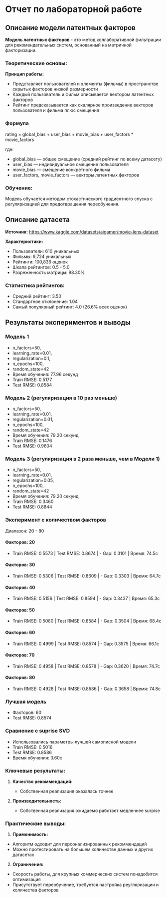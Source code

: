 # Отчет по лабораторной работе

## Описание модели латентных факторов

**Модель латентных факторов** - это метод коллаборативной фильтрации для рекомендательных систем, основанный на матричной факторизации.

### Теоретические основы:

**Принцип работы:**
- Представляет пользователей и элементы (фильмы) в пространстве скрытых факторов низкой размерности
- Каждый пользователь и фильм описывается вектором латентных факторов
- Рейтинг предсказывается как скалярное произведение векторов пользователя и фильма плюс смещения

### Формула
rating = global_bias + user_bias + movie_bias + user_factors * movie_factors

где:
- global_bias — общее смещение (средний рейтинг по всему датасету)
- user_bias — индивидуальное смещение пользователя
- movie_bias — смещение конкретного фильма
- user_factors, movie_factors — векторы латентных факторов

### Обучение:
Модель обучается методом стохастического градиентного спуска с регуляризацией для предотвращения переобучения.

## Описание датасета

**Источник:** https://www.kaggle.com/datasets/aigamer/movie-lens-dataset

**Характеристики:** 
- Пользователи: 610 уникальных
- Фильмы: 9,724 уникальных
- Рейтинги: 100,836 оценок
- Шкала рейтингов: 0.5 - 5.0
- Разреженность матрицы: 98.30%

### Статистика рейтингов:
- Средний рейтинг: 3.50
- Стандартное отклонение: 1.04
- Самый популярный рейтинг: 4.0 (26.6% всех оценок)

## Результаты экспериментов и выводы
### Модель 1
- n_factors=50,
- learning_rate=0.01,
- regularization=0.1,
- n_epochs=100,
- random_state=42
- Время обучения: 77.96 секунд
- Train RMSE: 0.5177
- Test RMSE: 0.8584

### Модель 2 (регуляризация в 10 раз меньше)
- n_factors=50,
- learning_rate=0.01,
- regularization=0.01,
- n_epochs=100,
- random_state=42
- Время обучения: 79.20 секунд
- Train RMSE: 0.1476
- Test RMSE: 0.9604

### Модель 3 (регуляризация в 2 раза меньше, чем в Модели 1)
- n_factors=50,
- learning_rate=0.01,
- regularization=0.05,
- n_epochs=100,
- random_state=42
- Время обучения: 79.20 секунд
- Train RMSE: 0.3460
- Test RMSE: 0.8844

### Эксперимент с количеством факторов
Диапазон: 20 - 80

#### Факторов: 20
- Train RMSE: 0.5573 | Test RMSE: 0.8674 | - Gap: 0.3101 | Время: 74.5с

#### Факторов: 30
- Train RMSE: 0.5306 | Test RMSE: 0.8609 | - Gap: 0.3303 | Время: 64.7с

#### Факторов: 40
- Train RMSE: 0.5156 | Test RMSE: 0.8594 | - Gap: 0.3437 | Время: 65.3с

#### Факторов: 50
- Train RMSE: 0.5080 | Test RMSE: 0.8584 | - Gap: 0.3504 | Время: 68.4с

#### Факторов: 60
- Train RMSE: 0.4999 | Test RMSE: 0.8574 | - Gap: 0.3575 | Время: 66.1с

#### Факторов: 70
- Train RMSE: 0.4958 | Test RMSE: 0.8578 | - Gap: 0.3620 | Время: 74.7с

#### Факторов: 80
- Train RMSE: 0.4928 | Test RMSE: 0.8586 | - Gap: 0.3658 | Время: 74.8с

### Лучшая модель
- Факторов: 60
- Test RMSE: 0.8574

### Сравнение с suprise SVD
- Использовались параметры лучшей самописной модели
- Train RMSE: 0.5016
- Test RMSE: 0.8586
- Время обучения: 3.60с

### Ключевые результаты:

1. **Качество рекоммендаций:**
   - Собственная реализация оказалась точнее

2. **Производительность:**
   - Собственная реализация ожидаемо работает медленнее surpise

### Практические выводы:

1. **Применимость:**
- Алгоритм одходит для персонализированных рекоммендаций
- Можно протестировать на большем количестве данных и других датасетах

2. **Ограничения:**
- Скорость работы, для крупных коммерческих систем понадобится оптимизация
- Присутствует переобучение, требуется настройка реугляризации и количества факторов
